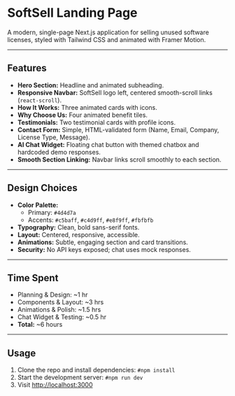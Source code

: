 # SoftSell Landing Page

A modern, single-page Next.js application for selling unused software licenses, styled with Tailwind CSS and animated with Framer Motion.

---

## Features

- **Hero Section:** Headline and animated subheading.
- **Responsive Navbar:** SoftSell logo left, centered smooth-scroll links (`react-scroll`).
- **How It Works:** Three animated cards with icons.
- **Why Choose Us:** Four animated benefit tiles.
- **Testimonials:** Two testimonial cards with profile icons.
- **Contact Form:** Simple, HTML-validated form (Name, Email, Company, License Type, Message).
- **AI Chat Widget:** Floating chat button with themed chatbox and hardcoded demo responses.
- **Smooth Section Linking:** Navbar links scroll smoothly to each section.

---

## Design Choices

- **Color Palette:**
  - Primary: `#4d4d7a`
  - Accents: `#c5baff`, `#c4d9ff`, `#e8f9ff`, `#fbfbfb`
- **Typography:** Clean, bold sans-serif fonts.
- **Layout:** Centered, responsive, accessible.
- **Animations:** Subtle, engaging section and card transitions.
- **Security:** No API keys exposed; chat uses mock responses.

---

## Time Spent

- Planning & Design: ~1 hr
- Components & Layout: ~3 hrs
- Animations & Polish: ~1.5 hrs
- Chat Widget & Testing: ~0.5 hr
- **Total:** ~6 hours

---

## Usage

1. Clone the repo and install dependencies:
   `#npm install`
2. Start the development server:
   `#npm run dev`
3. Visit [http://localhost:3000](http://localhost:3000)
